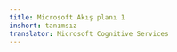 ```yaml
---
title: Microsoft Akış planı 1
inshort: tanımsız
translator: Microsoft Cognitive Services
---
```




